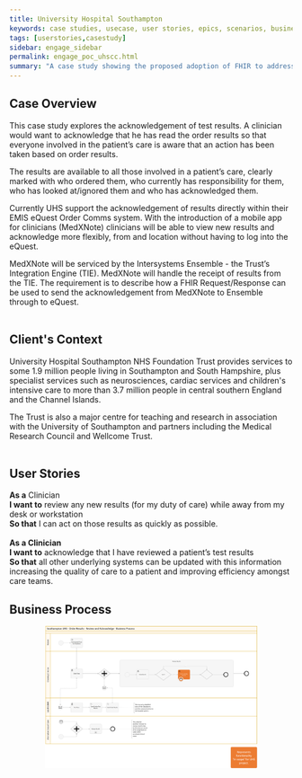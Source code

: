 ```yaml
---
title: University Hospital Southampton
keywords: case studies, usecase, user stories, epics, scenarios, business analaysis, technical architecture, context, southampton, Connecting Care, acknowledge, results
tags: [userstories,casestudy]
sidebar: engage_sidebar
permalink: engage_poc_uhscc.html
summary: "A case study showing the proposed adoption of FHIR to address needs of University Hospital Southampton NHS Foundation Trust. (Currently not implemented)"
---
```

## Case Overview ##

This case study explores the acknowledgement of test results. A clinician would want to acknowledge that he has read the order results so that everyone involved in the patient’s care is aware that an action has been taken based on order results.

The results are available to all those involved in a patient’s care, clearly marked with who ordered them, who currently has responsibility for them, who has looked at/ignored them and who has acknowledged them.

Currently UHS support the acknowledgement of results directly within their EMIS eQuest Order Comms system. With the introduction of a mobile app for clinicians (MedXNote) clinicians will be able to view new results and acknowledge more flexibly, from and location without having to log into the eQuest.

MedXNote will be serviced by the Intersystems Ensemble - the Trust’s Integration Engine (TIE). MedXNote will handle the receipt of results from the TIE. The requirement is to describe how a FHIR Request/Response can be used to send the acknowledgement from MedXNote to Ensemble through to eQuest.
<br><br>

## Client's Context ##

University Hospital Southampton NHS Foundation Trust provides services to some 1.9 million people living in Southampton and South Hampshire, plus specialist services such as neurosciences, cardiac services and children's intensive care to more than 3.7 million people in central southern England and the Channel Islands.

The Trust is also a major centre for teaching and research in association with the University of Southampton and partners including the Medical Research Council and Wellcome Trust.
<br><br>

## User Stories ##
<b>As a</b> Clinician<br>
<b>I want to</b> review any new results (for my duty of care) while away from my desk or workstation<br>
<b>So that</b> I can act on those results as quickly as possible.<br>
<br>
<b>As a Clinician</b><br>
<b>I want to</b> acknowledge that I have reviewed a patient’s test results<br>
<b>So that</b> all other underlying systems can be updated with this information increasing the quality of care to a patient and improving efficiency amongst care teams.<br>

## Business Process ##

<p style="text-align:center;"><img src="images/engage/casestudies/southamptoncc/UHSBPMShowingScope.png" alt="High level business process diagram showing the requirement to acknowledge the receipt of results." title="High level business process diagram showing the requirement to acknowledge the receipt of results." style="width:75%"></p>
<br><br>


